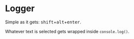 # Logger

Simple as it gets: <kbd>shift</kbd>+<kbd>alt</kbd>+<kbd>enter</kbd>.

Whatever text is selected gets wrapped inside `console.log()`.
